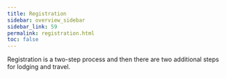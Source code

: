 ```yaml
---
title: Registration
sidebar: overview_sidebar
sidebar_link: 59
permalink: registration.html
toc: false
---
```


Registration is a two-step process and then there are two additional steps for lodging and travel.

